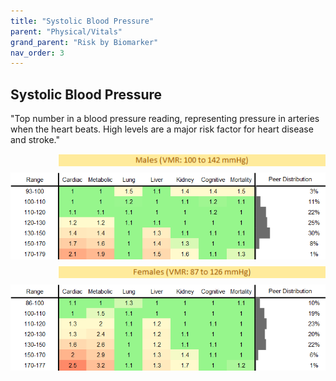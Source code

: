 ```yaml
---
title: "Systolic Blood Pressure"
parent: "Physical/Vitals"
grand_parent: "Risk by Biomarker"
nav_order: 3
---
```



## Systolic Blood Pressure


"Top number in a blood pressure reading, representing pressure in arteries when the heart beats. High levels are a major risk factor for heart disease and stroke."

<div style="display: flex; flex-direction: column; gap: 10px;">

  <img src="/assets/images/vmrbiomarker_systolic_blood_pressure__male.png" alt="Systolic Blood Pressure VMR Male" style="margin-left: 15%">
  <img src="/assets/images/rr_systolic_blood_pressure__male.png" alt="Systolic Blood Pressure RR Male">

  <img src="/assets/images/vmrbiomarker_systolic_blood_pressure__female.png" alt="Systolic Blood Pressure VMR Female" style="margin-left: 15%; ">
  <img src="/assets/images/rr_systolic_blood_pressure__female.png" alt="Systolic Blood Pressure RR Female">

</div>



